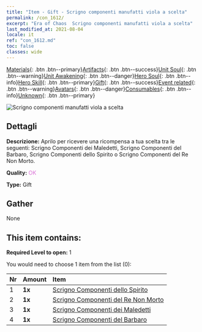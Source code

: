 ```yaml
---
title: "Item - Gift - Scrigno componenti manufatti viola a scelta"
permalink: /con_1612/
excerpt: "Era of Chaos  Scrigno componenti manufatti viola a scelta"
last_modified_at: 2021-08-04
locale: it
ref: "con_1612.md"
toc: false
classes: wide
---
```

 [Materials](/ItemsIT/){: .btn .btn--primary}[Artifacts](/ItemsIT/Artifacts/){: .btn .btn--success}[Unit Soul](/ItemsIT/UnitSoul/){: .btn .btn--warning}[Unit Awakening](/ItemsIT/UnitAwakening/){: .btn .btn--danger}[Hero Soul](/ItemsIT/HeroSoul/){: .btn .btn--info}[Hero Skill](/ItemsIT/HeroSkill/){: .btn .btn--primary}[Gift](/ItemsIT/Gift/){: .btn .btn--success}[Event related](/ItemsIT/Events/){: .btn .btn--warning}[Avatars](/ItemsIT/Avatars/){: .btn .btn--danger}[Consumables](/ItemsIT/Consumables/){: .btn .btn--info}[Unknown](/ItemsIT/Unknown/){: .btn .btn--primary}

 ![Scrigno componenti manufatti viola a scelta](/images/t/i_907046.png)

## Dettagli
 **Descrizione:** Aprilo per ricevere una ricompensa a tua scelta tra le seguenti: Scrigno Componenti dei Maledetti, Scrigno Componenti del Barbaro, Scrigno Componenti dello Spirito o Scrigno Componenti del Re Non Morto.

 **Quality:** <span style="color: #DA70D6">OK</span>

 **Type:** Gift

## Gather

  None

## This item contains:

 **Required Level to open:** 1

 You would need to choose 1 item from the list (0):

  | Nr | Amount |     Item    |
  |:---|:-------|:------------|
  | 1 |  **1x** | [Scrigno Componenti dello Spirito](/ItemsIT/con_1339/) |  | 
  | 2 |  **1x** | [Scrigno Componenti del Re Non Morto](/ItemsIT/con_1340/) |  | 
  | 3 |  **1x** | [Scrigno Componenti dei Maledetti](/ItemsIT/con_1341/) |  | 
  | 4 |  **1x** | [Scrigno Componenti del Barbaro](/ItemsIT/con_1342/) |  | 
